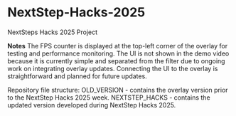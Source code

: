 # NextStep-Hacks-2025
NextSteps Hacks 2025 Project

**Notes**
The FPS counter is displayed at the top-left corner of the overlay for testing and performance monitoring.
The UI is not shown in the demo video because it is currently simple and separated from the filter due to ongoing work on integrating overlay updates. Connecting the UI to the overlay is straightforward and planned for future updates.

Repository file structure:
OLD_VERSION - contains the overlay version prior to the NextStep Hacks 2025 week.
NEXTSTEP_HACKS - contains the updated version developed during NextStep Hacks 2025.
